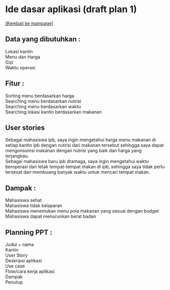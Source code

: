 # Ide dasar aplikasi (draft plan 1) 
<a href="README.md">[Kembali ke mainpage]</a>

## Data yang dibutuhkan :
Lokasi kantin\
Menu dan Harga\
Gizi\
Waktu operasi

## Fitur :
Sorting menu berdasarkan harga\
Searching menu berdasarkan nutrisi\
Searching menu berdasarkan waktu\
Searching lokasi kantin berdasarkan makanan

## User stories
Sebagai mahasiswa ipb, saya  ingin mengetahui harga menu makanan di setiap kantin ipb dengan nutrisi dari makanan tersebut sehingga saya dapat mengonsumsi makanan dengan nutrisi yang baik dan harga yang terjangkau.\
Sebagai mahasiswa baru ipb dramaga, saya ingin mengetahui waktu beroperasi dan letak tempat-tempat makan di ipb, sehingga saya tidak perlu tersesat dan membuang banyak waktu untuk mencari tempat makan.

## Dampak :
Mahasiswa sehat\
Mahasiswa tidak kelaparan\
Mahasiswa menemukan menu pola makanan yang sesuai dengan budget\
Mahasiswa dapat menurunkan berat badan

## Planning PPT :
Judul + nama\
Kantin\
User Story\
Deskripsi aplikasi\
Use case\
Flow/cara kerja aplikasi\
Dampak\
Penutup
